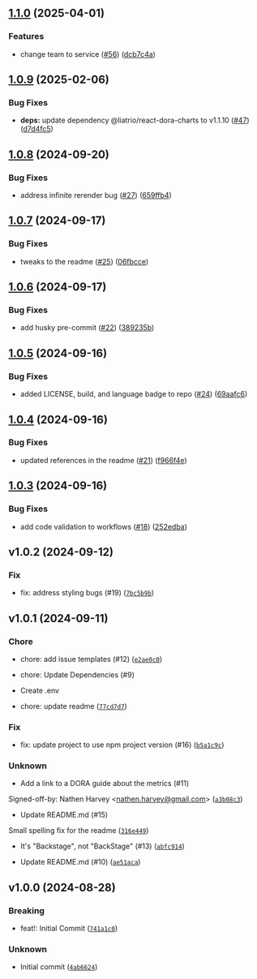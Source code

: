 ## [1.1.0](https://github.com/liatrio/backstage-dora-plugin/compare/v1.0.9...v1.1.0) (2025-04-01)


### Features

* change team to service ([#56](https://github.com/liatrio/backstage-dora-plugin/issues/56)) ([dcb7c4a](https://github.com/liatrio/backstage-dora-plugin/commit/dcb7c4ade419698b86678f774fb106655bbd556c))

## [1.0.9](https://github.com/liatrio/backstage-dora-plugin/compare/v1.0.8...v1.0.9) (2025-02-06)


### Bug Fixes

* **deps:** update dependency @liatrio/react-dora-charts to v1.1.10 ([#47](https://github.com/liatrio/backstage-dora-plugin/issues/47)) ([d7d4fc5](https://github.com/liatrio/backstage-dora-plugin/commit/d7d4fc5bbfc533ddd18589e4fdbd3bea722bb7eb))

## [1.0.8](https://github.com/liatrio/backstage-dora-plugin/compare/v1.0.7...v1.0.8) (2024-09-20)


### Bug Fixes

* address infinite rerender bug ([#27](https://github.com/liatrio/backstage-dora-plugin/issues/27)) ([659ffb4](https://github.com/liatrio/backstage-dora-plugin/commit/659ffb43183fed5eba7d15ed18d5b9792992facb))

## [1.0.7](https://github.com/liatrio/backstage-dora-plugin/compare/v1.0.6...v1.0.7) (2024-09-17)


### Bug Fixes

* tweaks to the readme ([#25](https://github.com/liatrio/backstage-dora-plugin/issues/25)) ([06fbcce](https://github.com/liatrio/backstage-dora-plugin/commit/06fbcce638f0041fcd7086ad63d4261aa26c7044))

## [1.0.6](https://github.com/liatrio/backstage-dora-plugin/compare/v1.0.5...v1.0.6) (2024-09-17)


### Bug Fixes

* add husky pre-commit ([#22](https://github.com/liatrio/backstage-dora-plugin/issues/22)) ([389235b](https://github.com/liatrio/backstage-dora-plugin/commit/389235bfb8e2f13cb5a36b2ab39288ac50846410))

## [1.0.5](https://github.com/liatrio/backstage-dora-plugin/compare/v1.0.4...v1.0.5) (2024-09-16)


### Bug Fixes

* added LICENSE, build, and language badge to repo ([#24](https://github.com/liatrio/backstage-dora-plugin/issues/24)) ([69aafc6](https://github.com/liatrio/backstage-dora-plugin/commit/69aafc6bdc6bc173b2669cec956ef38b551acbef))

## [1.0.4](https://github.com/liatrio/backstage-dora-plugin/compare/v1.0.3...v1.0.4) (2024-09-16)


### Bug Fixes

* updated references in the readme ([#21](https://github.com/liatrio/backstage-dora-plugin/issues/21)) ([f966f4e](https://github.com/liatrio/backstage-dora-plugin/commit/f966f4eebb1b9a4a0791c00e1f919ff517a61c9e))

## [1.0.3](https://github.com/liatrio/backstage-dora-plugin/compare/v1.0.2...v1.0.3) (2024-09-16)


### Bug Fixes

* add code validation to workflows ([#18](https://github.com/liatrio/backstage-dora-plugin/issues/18)) ([252edba](https://github.com/liatrio/backstage-dora-plugin/commit/252edba3f3608aca2a53304b522266df3ccda85e))

## v1.0.2 (2024-09-12)

### Fix

* fix: address styling bugs (#19) ([`7bc5b9b`](https://github.com/liatrio/backstage-dora-plugin/commit/7bc5b9b3c8696df27bc92662a42120ccd0170372))

## v1.0.1 (2024-09-11)

### Chore

* chore: add issue templates (#12) ([`e2ae0c0`](https://github.com/liatrio/backstage-dora-plugin/commit/e2ae0c09a438643fc1a84c886ff749cdb7e62984))

* chore: Update Dependencies (#9)

* Create .env

* chore: update readme ([`77cd7d7`](https://github.com/liatrio/backstage-dora-plugin/commit/77cd7d7ccecc78a444c2f3e029c1dbe10859de2b))

### Fix

* fix: update project to use npm project version (#16) ([`b5a1c9c`](https://github.com/liatrio/backstage-dora-plugin/commit/b5a1c9cfe44ea0165c0e54515d0622d0005693fa))

### Unknown

* Add a link to a DORA guide about the metrics (#11)

Signed-off-by: Nathen Harvey &lt;nathen.harvey@gmail.com&gt; ([`a3b08c3`](https://github.com/liatrio/backstage-dora-plugin/commit/a3b08c34c2230ed657c9653a589bd541a579d6bb))

* Update README.md (#15)

Small spelling fix for the readme ([`316e449`](https://github.com/liatrio/backstage-dora-plugin/commit/316e449ce62c16d9169a8b0abf795da08a0e2eb2))

* It&#39;s &#34;Backstage&#34;, not &#34;BackStage&#34; (#13) ([`abfc914`](https://github.com/liatrio/backstage-dora-plugin/commit/abfc914135b9699dc21845a7f2129c9111ceb514))

* Update README.md (#10) ([`ae51aca`](https://github.com/liatrio/backstage-dora-plugin/commit/ae51aca02941c8c36d885b0f6173ae767ccde55f))

## v1.0.0 (2024-08-28)

### Breaking

* feat!: Initial Commit ([`741a1c0`](https://github.com/liatrio/backstage-dora-plugin/commit/741a1c06f0bafc5a3c873d2b6cdb15888473cef9))

### Unknown

* Initial commit ([`4ab6624`](https://github.com/liatrio/backstage-dora-plugin/commit/4ab6624fd2eb2d121d023fa8ca42ee4110df7b04))
